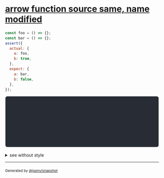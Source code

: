 # [arrow function source same, name modified](../../function.test.js#L250)

```js
const foo = () => {};
const bar = () => {};
assert({
  actual: {
    a: foo,
    b: true,
  },
  expect: {
    a: bar,
    b: false,
  },
});
```

![img](throw.svg)

<details>
  <summary>see without style</summary>

```console
AssertionError: actual and expect are different

actual: {
  a: () => { [source code] },
  b: true,
}
expect: {
  a: () => { [source code] },
  b: false,
}
```

</details>


---

<sub>
  Generated by <a href="https://github.com/jsenv/core/tree/main/packages/independent/snapshot">@jsenv/snapshot</a>
</sub>
